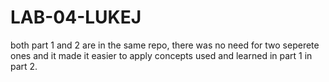 # LAB-04-LUKEJ
 
both part 1 and 2 are in the same repo, there was no need for two seperete ones and it made it easier to apply concepts used and learned in part 1 in part 2. 